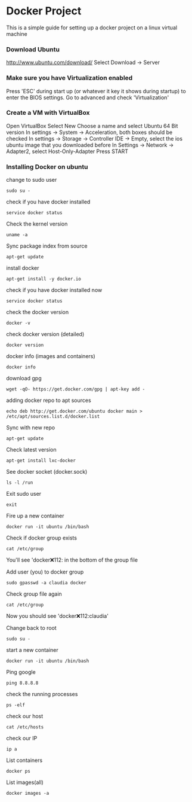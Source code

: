 # Docker Project 

This is a simple guide for setting up a docker project on a linux virtual machine


### Download Ubuntu
http://www.ubuntu.com/download/
Select Download -> Server

### Make sure you have Virtualization enabled
Press 'ESC' during start up (or whatever it key it shows during startup) to enter the BIOS settings.
Go to advanced and check 'Virtualization'

### Create a VM with VirtualBox
Open VirtualBox
Select New
Choose a name and select Ubuntu 64 Bit version
In settings -> System -> Acceleration, both boxes should be checked
In settings -> Storage -> Controller IDE -> Empty, select the ios ubuntu image that you downloaded before
In Settings -> Network -> Adapter2, select Host-Only-Adapter
Press START

### Installing Docker on ubuntu
change to sudo user
```
sudo su -
```

check if you have docker installed
```
service docker status
```

Check the kernel version
```
uname -a
```

Sync package index from source
```
apt-get update
```

install docker
```
apt-get install -y docker.io
```

check if you have docker installed now
```
service docker status
```

check the docker version
```
docker -v
```

check docker version (detailed)
```
docker version
```
docker info (images and containers)
```
docker info
```

download gpg
```
wget -qO- https://get.docker.com/gpg | apt-key add -
```
adding docker repo to apt sources
```
echo deb http://get.docker.com/ubuntu docker main > /etc/apt/sources.list.d/docker.list
```

Sync with new repo
```
apt-get update
```

Check latest version
```
apt-get install lxc-docker
```

See docker socket (docker.sock)
```
ls -l /run
```

Exit sudo user
```
exit
```

Fire up a new container
```
docker run -it ubuntu /bin/bash
```

Check if docker group exists
```
cat /etc/group
```
You'll see 'docker:x:112: in the bottom of the group file

Add user (you) to docker group
```
sudo gpasswd -a claudia docker
```

Check group file again
```
cat /etc/group
```
Now you should see 'docker:x:112:claudia'

Change back to root
```
sudo su -
```

start a new container
```
docker run -it ubuntu /bin/bash
```

Ping google
```
ping 8.8.8.8
```

check the running processes
```
ps -elf
```

check our host
```
cat /etc/hosts
```

check our IP
```
ip a
```

List containers
```
docker ps
```

List images(all)
```
docker images -a
```
